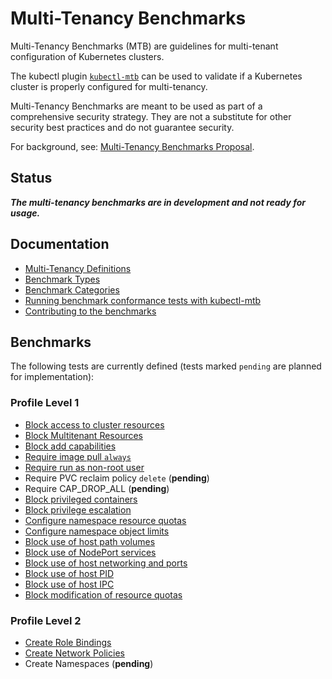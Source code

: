 # Multi-Tenancy Benchmarks

Multi-Tenancy Benchmarks (MTB) are guidelines for multi-tenant configuration of Kubernetes clusters. 

The kubectl plugin [`kubectl-mtb`](kubectl-mtb/README.md) can be used to validate if a Kubernetes cluster is properly configured for multi-tenancy.

Multi-Tenancy Benchmarks are meant to be used as part of a comprehensive security strategy. They are not a substitute for other security best practices and do not guarantee security.

For background, see: [Multi-Tenancy Benchmarks Proposal](https://docs.google.com/document/d/1O-G8jEpiJxOeYx9Pd2OuOSb8859dTRNmgBC5gJv0krE/edit?usp=sharing).


## Status

***The multi-tenancy benchmarks are in development and not ready for usage.***

## Documentation
- [Multi-Tenancy Definitions](documentation/definitions.md)
- [Benchmark Types](documentation/types.md)
- [Benchmark Categories](documentation/categories.md)
- [Running benchmark conformance tests with kubectl-mtb](kubectl-mtb/README.md)
- [Contributing to the benchmarks](kubectl-mtb/README.md#contributing)

## Benchmarks

The following tests are currently defined (tests marked `pending` are planned for implementation):

### Profile Level 1

* [Block access to cluster resources](kubectl-mtb/test/benchmarks/block_access_to_cluster_resources)
* [Block Multitenant Resources](kubectl-mtb/test/benchmarks/block_multitenant_resources)
* [Block add capabilities](kubectl-mtb/test/benchmarks/block_add_capabilities)
* [Require image pull `always`](kubectl-mtb/test/benchmarks/require_always_pull_image)
* [Require run as non-root user](kubectl-mtb/test/benchmarks/require_run_as_non_root_user)
* Require PVC reclaim policy `delete` (**pending**)
* Require CAP_DROP_ALL (**pending**)
* [Block privileged containers](kubectl-mtb/test/benchmarks/block_privileged_containers)
* [Block privilege escalation](kubectl-mtb/test/benchmarks/block_privilege_escalation)
* [Configure namespace resource quotas](kubectl-mtb/test/benchmarks/configure_ns_quotas)
* [Configure namespace object limits](kubectl-mtb/test/benchmarks/configure_ns_object_quota)
* [Block use of host path volumes](kubectl-mtb/test/benchmarks/block_use_of_host_path)
* [Block use of NodePort services](kubectl-mtb/test/benchmarks/block_use_of_nodeport_services)
* [Block use of host networking and ports](kubectl-mtb/test/benchmarks/block_use_of_host_networking_and_ports)
* [Block use of host PID](kubectl-mtb/test/benchmarks/block_use_of_host_pid)
* [Block use of host IPC](kubectl-mtb/test/benchmarks/block_use_of_host_ipc)
* [Block modification of resource quotas](kubectl-mtb/test/benchmarks/block_ns_quota)

### Profile Level 2

* [Create Role Bindings](kubectl-mtb/test/benchmarks/create_role_bindings)
* [Create Network Policies](kubectl-mtb/test/benchmarks/create_network_policies)
* Create Namespaces (**pending**)

